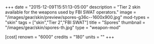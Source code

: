+++
date = "2015-12-09T15:51:13-05:00"
description = "Tier 2 skin available for the weapons used by FBI SWAT operators."
image = "/images/gear/skin/preview/spores-g36c--1600x900.jpg"
mod-types = "skin"
tags = ["skin","Tier 2","FBI SWAT"]
title = "Spores"
thumbnail = "/images/gear/skin/spores-th.jpg"
type = "weapon-mod"

[cost]
  renown = "6000"
  credits = "180"
  units = ""
+++
